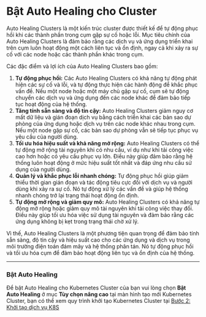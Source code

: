 # Bật Auto Healing cho Cluster

Auto Healing Clusters là một kiến trúc cluster được thiết kế để tự động phục hồi khi các thành phần trong cụm gặp sự cố hoặc lỗi. Mục tiêu chính của Auto Healing Clusters là đảm bảo rằng các dịch vụ và ứng dụng triển khai trên cụm luôn hoạt động một cách liên tục và ổn định, ngay cả khi xảy ra sự cố với các node hoặc các thành phần khác trong cụm.

Các đặc điểm và lợi ích của Auto Healing Clusters bao gồm:

1. **Tự động phục hồi:** Các Auto Healing Clusters có khả năng tự động phát hiện các sự cố và lỗi, và tự động thực hiện các hành động để khắc phục vấn đề. Nếu một node hoặc một máy chủ gặp sự cố, cụm sẽ tự động chuyển các dịch vụ và ứng dụng đến các node khác để đảm bảo tiếp tục hoạt động của hệ thống.
2. **Tăng tính sẵn sàng và độ tin cậy:** Auto Healing Clusters giảm nguy cơ mất dữ liệu và gián đoạn dịch vụ bằng cách triển khai các bản sao dự phòng của ứng dụng hoặc dịch vụ trên các node khác nhau trong cụm. Nếu một node gặp sự cố, các bản sao dự phòng vẫn sẽ tiếp tục phục vụ yêu cầu của người dùng.
3. **Tối ưu hóa hiệu suất và khả năng mở rộng:** Auto Healing Clusters có thể tự động mở rộng tài nguyên khi có nhu cầu, ví dụ như khi tải công việc cao hơn hoặc có yêu cầu phục vụ lớn. Điều này giúp đảm bảo rằng hệ thống luôn hoạt động ở mức hiệu suất tốt nhất và đáp ứng nhu cầu sử dụng của người dùng.
4. **Quản lý và khắc phục lỗi nhanh chóng:** Tự động phục hồi giúp giảm thiểu thời gian gián đoạn và tác động tiêu cực đối với dịch vụ và người dùng khi xảy ra sự cố. Nó tự động xử lý các vấn đề và giúp hệ thống nhanh chóng trở lại trạng thái hoạt động ổn định.
5. **Tự động mở rộng và giảm quy mô:** Auto Healing Clusters có khả năng tự động mở rộng hoặc giảm quy mô tài nguyên khi tải công việc thay đổi. Điều này giúp tối ưu hóa việc sử dụng tài nguyên và đảm bảo rằng các ứng dụng không bị kẹt trong trạng thái chờ xử lý.

Vì thế, Auto Healing Clusters là một phương tiện quan trọng để đảm bảo tính sẵn sàng, độ tin cậy và hiệu suất cao cho các ứng dụng và dịch vụ trong môi trường điện toán đám mây và hệ thống phân tán. Nó tự động phục hồi và tối ưu hóa cụm để đảm bảo hoạt động liên tục và ổn định của hệ thống.

***

### **Bật Auto Healing** <a href="#batautohealingchocluster-batautohealing" id="batautohealingchocluster-batautohealing"></a>

Để bật Auto Healing cho Kubernetes Cluster của bạn vui lòng chọn **Bật Auto Healing** ở mục **Tùy chọn nâng cao** tại màn hình tạo mới Kubernetes Cluster, bạn có thể xem quy trình khởi tạo Kubernetes Cluster tại [Bước 2: Khởi tạo dịch vụ K8S](../bat-dau-voi-kubernetes-cluster/buoc-2-khoi-tao-dich-vu-k8s.md)
